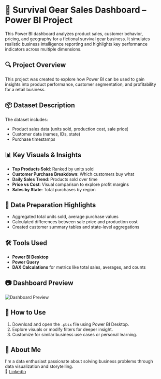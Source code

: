 # 🔦 Survival Gear Sales Dashboard – Power BI Project

This Power BI dashboard analyzes product sales, customer behavior, pricing, and geography for a fictional survival gear business. It simulates realistic business intelligence reporting and highlights key performance indicators across multiple dimensions.

## 🔍 Project Overview
This project was created to explore how Power BI can be used to gain insights into product performance, customer segmentation, and profitability for a retail business.

## 📦 Dataset Description
The dataset includes:
- Product sales data (units sold, production cost, sale price)
- Customer data (names, IDs, state)
- Purchase timestamps

## 📊 Key Visuals & Insights
- **Top Products Sold**: Ranked by units sold
- **Customer Purchase Breakdown**: Which customers buy what
- **Daily Sales Trend**: Products sold over time
- **Price vs Cost**: Visual comparison to explore profit margins
- **Sales by State**: Total purchases by region

## 🧹 Data Preparation Highlights
- Aggregated total units sold, average purchase values
- Calculated differences between sale price and production cost
- Created customer summary tables and state-level aggregations

## 🛠 Tools Used
- **Power BI Desktop**
- **Power Query**
- **DAX Calculations** for metrics like total sales, averages, and counts

## 📷 Dashboard Preview

![Dashboard Preview](https://github.com/your-username/your-repo-name/blob/main/survival-dashboard-preview.png)

## 🚀 How to Use
1. Download and open the `.pbix` file using Power BI Desktop.
2. Explore visuals or modify filters for deeper insight.
3. Customize for similar business use cases or personal learning.

## 💼 About Me
I'm a data enthusiast passionate about solving business problems through data visualization and storytelling.  
📎 [LinkedIn](https://www.linkedin.com/in/shubhambamane/)  

